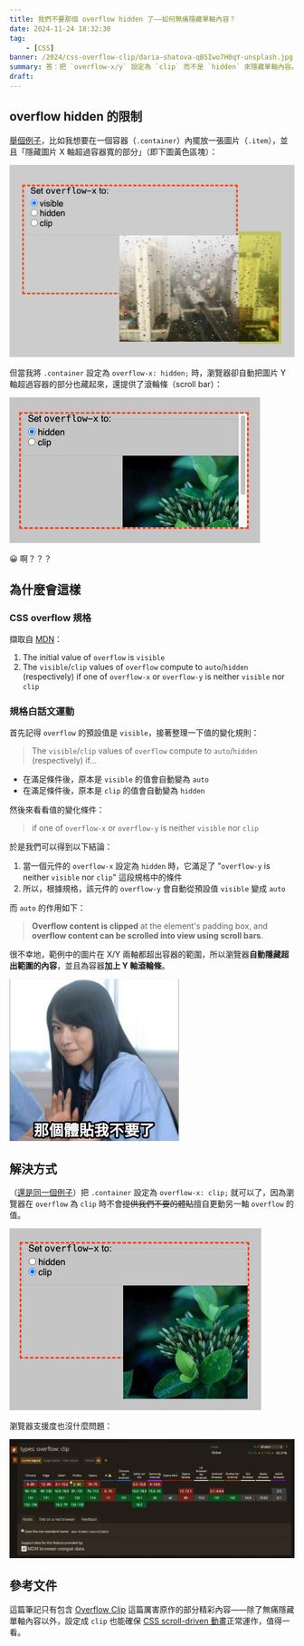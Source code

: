 ```yaml
---
title: 我們不要那個 overflow hidden 了——如何無痛隱藏單軸內容？
date: 2024-11-24 18:32:30
tag:
	- [CSS]
banner: /2024/css-overflow-clip/daria-shatova-qBSIwo7H0qY-unsplash.jpg
summary: 答：把 `overflow-x/y` 設定為 `clip` 而不是 `hidden` 來隱藏單軸內容。如果你好奇為什麼要用 `clip`，那歡迎點開本篇筆記。
draft: 
---
```


## overflow hidden 的限制

[舉個例子](https://codepen.io/Charlie7779/pen/jOggVMG)，比如我想要在一個容器（`.container`）內擺放一張圖片（`.item`），並且「隱藏圖片 X 軸超過容器寬的部分」（即下圖黃色區塊）：

![the yellow highlight part is the content that I want to hide](/2024/css-overflow-clip/overflow-visible.png)

但當我將 `.container` 設定為 `overflow-x: hidden;` 時，瀏覽器卻自動把圖片 Y 軸超過容器的部分也藏起來，還提供了滾輪條（scroll bar）：

![example of overflow hidden](/2024/css-overflow-clip/overflow-hidden.png)

😀 啊？？？

## 為什麼會這樣

### CSS overflow 規格

擷取自 [MDN](https://developer.mozilla.org/en-US/docs/Web/CSS/overflow#formal_definition)：

1. The initial value of `overflow` is `visible`
2. The `visible`/`clip` values of `overflow` compute to `auto`/`hidden` (respectively) if one of `overflow-x` or `overflow-y` is neither `visible` nor `clip`

### 規格白話文運動

首先記得 `overflow` 的預設值是 `visible`，接著整理一下值的變化規則：

> The `visible`/`clip` values of `overflow` compute to `auto`/`hidden` (respectively) if...

- 在滿足條件後，原本是 `visible` 的值會自動變為 `auto`
- 在滿足條件後，原本是 `clip` 的值會自動變為 `hidden`

然後來看看值的變化條件：

> if one of `overflow-x` or `overflow-y` is neither `visible` nor `clip`

於是我們可以得到以下結論：

1. 當一個元件的 `overflow-x` 設定為 `hidden` 時，它滿足了 "`overflow-y` is neither `visible` nor `clip`" 這段規格中的條件
2. 所以，根據規格，該元件的 `overflow-y` 會自動從預設值 `visible` 變成 `auto`

而 `auto` 的作用如下：

> **Overflow content is clipped** at the element's padding box, and **overflow content can be scrolled into view using scroll bars**.

很不幸地，範例中的圖片在 X/Y 兩軸都超出容器的範圍，所以瀏覽器**自動隱藏超出範圍的內容**，並且為容器**加上 Y 軸滾輪條**。

![那個體貼我不要了](/2024/css-overflow-clip/那個體貼我不要了.png)

## 解決方式

（[還是同一個例子](https://codepen.io/Charlie7779/pen/jOggVMG)）把 `.container` 設定為 `overflow-x: clip;` 就可以了，因為瀏覽器在 `overflow` 為 `clip` 時不會~~提供我們不要的體貼~~擅自更動另一軸 `overflow` 的值。

![overflow clip example](/2024/css-overflow-clip/overflow-clip.png)

瀏覽器支援度也沒什麼問題：

![caniuse overflow clip](/2024/css-overflow-clip/caniuse-overflow-clip.png)

## 參考文件

這篇筆記只有包含 [Overflow Clip](https://ishadeed.com/article/overflow-clip/) 這篇厲害原作的部分精彩內容——除了無痛隱藏單軸內容以外，設定成 `clip` 也能確保 [CSS scroll-driven 動畫](https://developer.mozilla.org/en-US/docs/Web/CSS/CSS_scroll-driven_animations)正常運作，值得一看。
